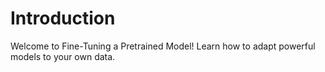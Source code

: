 # Introduction

Welcome to Fine-Tuning a Pretrained Model! Learn how to adapt powerful models to your own data.
